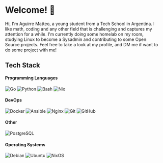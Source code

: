 # Welcome! 👋
Hi, I'm Aguirre Matteo, a young student from a Tech School in Argentina.
I like math, coding and any other field that is challenging and captures
my attention for a while. I'm currently doing some homelab on my room,
studying Linux to become a Sysadmin and contributing to some Open Source
projects. Feel free to take a look at my profile, and DM me if want to
do some project with me!

## Tech Stack
#### Programming Languages
![Go](https://img.shields.io/badge/go-black?style=for-the-badge&logo=go&logoColor=FFFFFF)
![Python](https://img.shields.io/badge/python-black?style=for-the-badge&logo=python&logoColor=FFFFFF)
![Bash](https://img.shields.io/badge/bash-black?style=for-the-badge&logo=gnubash&logoColor=FFFFFF)
![Nix](https://img.shields.io/badge/nix-black?style=for-the-badge&logo=nixos&logoColor=FFFFFF)

#### DevOps
![Docker](https://img.shields.io/badge/docker-black?style=for-the-badge&logo=docker&logoColor=FFFFFF)
![Ansible](https://img.shields.io/badge/ansible-black?style=for-the-badge&logo=ansible&logoColor=FFFFFF)
![Nginx](https://img.shields.io/badge/nginx-black?style=for-the-badge&logo=nginx&logoColor=FFFFFF)
![Git](https://img.shields.io/badge/git-black?style=for-the-badge&logo=git&logoColor=FFFFFF)
![GitHub](https://img.shields.io/badge/github-black?style=for-the-badge&logo=github&logoColor=FFFFFF)

#### Other
![PostgreSQL](https://img.shields.io/badge/postgresql-black?style=for-the-badge&logo=postgresql&logoColor=FFFFFF)

#### Operating Systems
![Debian](https://img.shields.io/badge/debian-black?style=for-the-badge&logo=debian&logoColor=FFFFFF)
![Ubuntu](https://img.shields.io/badge/ubuntu-black?style=for-the-badge&logo=ubuntu&logoColor=FFFFFF)
![NixOS](https://img.shields.io/badge/nixos-black?style=for-the-badge&logo=nixos&logoColor=FFFFFF)
